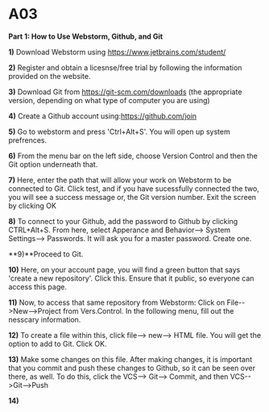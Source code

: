 # A03
**Part 1: How to Use Webstorm, Github, and Git**


**1)** Download Webstorm using https://www.jetbrains.com/student/ 


**2)** Register and obtain a licesnse/free trial by following the information provided on the website. 


**3)** Download Git from https://git-scm.com/downloads (the appropriate version, depending on what type of computer you are using)



**4)**  Create a Github account using:https://github.com/join



**5)** Go to webstorm and press 'Ctrl+Alt+S'. You will open up system prefrences. 


**6)** From the menu bar on the left side, choose Version Control and then the Git option underneath that.  



**7)** Here, enter the path that will allow your work on Webstorm to be connected to Git. Click test, and if you have sucessfully connected the two, you will see a success message or, the Git version number. Exit the screen by clicking OK




**8)** To connect to your Github, add the password to Github by clicking CTRL+Alt+S. From here, select Apperance and Behavior--> System Settings--> Passwords. It will ask you for a master password. Create one. 


**9)**Proceed to Git.



**10)** Here, on your account page, you will find a green button that says 'create a new repository'. Click this. Ensure that it public, so everyone can access this page.  



**11)** Now, to access that same repository from Webstorm: Click on File-->New-->Project from Vers.Control. In the following menu, fill out the nesscary information.


**12)** To create a file within this, click file--> new--> HTML file. You will get the option to add to Git. Click OK. 


**13)** Make some changes on this file. After making changes, it is important that you commit and push these changes to Github, so it can be seen over there, as well. To do this, click the VCS--> Git--> Commit, and then VCS-->Git-->Push

**14)**


